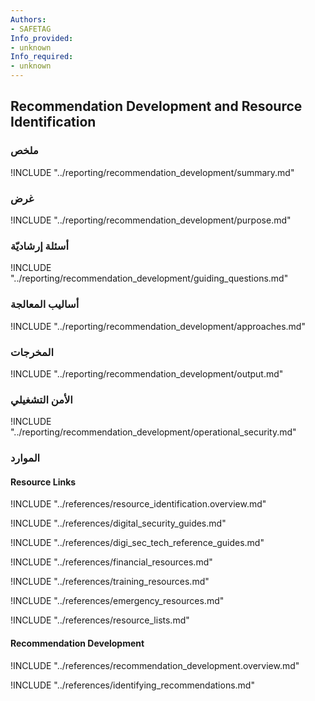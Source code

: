 ```yaml
---
Authors:
- SAFETAG
Info_provided:
- unknown
Info_required:
- unknown
---
```


## Recommendation Development and Resource Identification

### ملخص

!INCLUDE "../reporting/recommendation_development/summary.md"

### غرض

!INCLUDE "../reporting/recommendation_development/purpose.md"

### أسئلة إرشاديّة

!INCLUDE "../reporting/recommendation_development/guiding_questions.md"

### أساليب المعالجة 

!INCLUDE "../reporting/recommendation_development/approaches.md"

### المخرجات

!INCLUDE "../reporting/recommendation_development/output.md"

### الأمن التشغيلي

!INCLUDE "../reporting/recommendation_development/operational_security.md"

### الموارد
<div class="greybox">

#### Resource Links

!INCLUDE "../references/resource_identification.overview.md"

!INCLUDE "../references/digital_security_guides.md"

!INCLUDE "../references/digi_sec_tech_reference_guides.md"

!INCLUDE "../references/financial_resources.md"

!INCLUDE "../references/training_resources.md"

!INCLUDE "../references/emergency_resources.md"

!INCLUDE "../references/resource_lists.md"

#### Recommendation Development

!INCLUDE "../references/recommendation_development.overview.md"

!INCLUDE "../references/identifying_recommendations.md"

</div>

<!-- ### Activities -->
